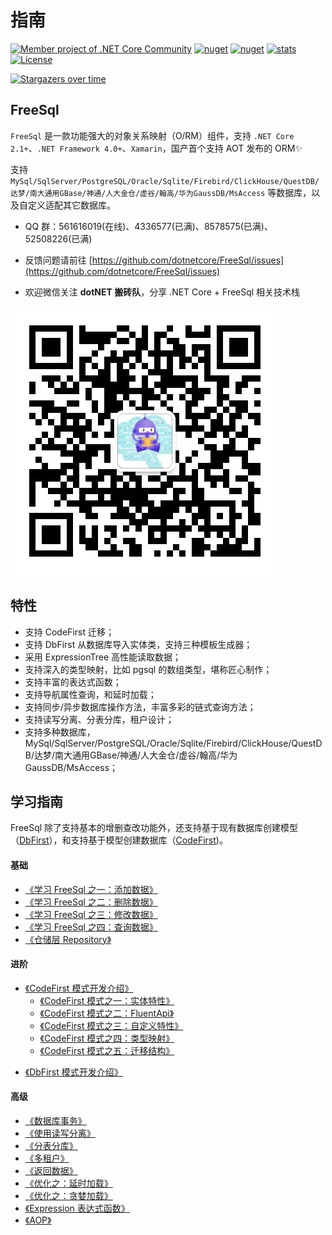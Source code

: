 # 指南

[![Member project of .NET Core Community](https://img.shields.io/badge/member%20project%20of-NCC-9e20c9.svg)](https://github.com/dotnetcore)
[![nuget](https://img.shields.io/nuget/v/FreeSql.svg?style=flat-square)](https://www.nuget.org/packages/FreeSql)
[![nuget](https://img.shields.io/nuget/vpre/FreeSql.svg?style=flat-square)](https://www.nuget.org/packages/FreeSql)
[![stats](https://img.shields.io/nuget/dt/FreeSql.svg?style=flat-square)](https://www.nuget.org/stats/packages/FreeSql?groupby=Version)
[![License](https://img.shields.io/badge/license-MIT-blue.svg)](https://github.com/dotnetcore/FreeSql/blob/master/LICENSE)

[![Stargazers over time](https://starchart.cc/dotnetcore/FreeSql.svg)](https://starchart.cc/dotnetcore/FreeSql)

## FreeSql

`FreeSql` 是一款功能强大的对象关系映射（O/RM）组件，支持 `.NET Core 2.1+`、`.NET Framework 4.0+`、`Xamarin`，国产首个支持 AOT 发布的 ORM✨

支持 `MySql/SqlServer/PostgreSQL/Oracle/Sqlite/Firebird/ClickHouse/QuestDB/达梦/南大通用GBase/神通/人大金仓/虚谷/翰高/华为GaussDB/MsAccess` 等数据库，以及自定义适配其它数据库。

- QQ 群：561616019(在线)、4336577(已满)、8578575(已满)、52508226(已满)

- 反馈问题请前往 [https://github.com/dotnetcore/FreeSql/issues](https://github.com/dotnetcore/FreeSql/issues)

- 欢迎微信关注 **dotNET 搬砖队**，分享 .NET Core + FreeSql 相关技术栈

![分享.NET Core+FreeSql相关技术](/wechat_qrcode.jpg)

## 特性

- 支持 CodeFirst 迁移；
- 支持 DbFirst 从数据库导入实体类，支持三种模板生成器；
- 采用 ExpressionTree 高性能读取数据；
- 支持深入的类型映射，比如 pgsql 的数组类型，堪称匠心制作；
- 支持丰富的表达式函数；
- 支持导航属性查询，和延时加载；
- 支持同步/异步数据库操作方法，丰富多彩的链式查询方法；
- 支持读写分离、分表分库，租户设计；
- 支持多种数据库，MySql/SqlServer/PostgreSQL/Oracle/Sqlite/Firebird/ClickHouse/QuestDB/达梦/南大通用GBase/神通/人大金仓/虚谷/翰高/华为GaussDB/MsAccess；

## 学习指南

FreeSql 除了支持基本的增删查改功能外，还支持基于现有数据库创建模型（[DbFirst](db-first.md)），和支持基于模型创建数据库（[CodeFirst](code-first.md))。

#### 基础

- [《学习 FreeSql 之一：添加数据》](insert.md)
- [《学习 FreeSql 之二：删除数据》](delete.md)
- [《学习 FreeSql 之三：修改数据》](update.md)
- [《学习 FreeSql 之四：查询数据》](select.md)
- [《仓储层 Repository》](repository.md)

#### 进阶

- [《CodeFirst 模式开发介绍》](code-first.md)
  - [《CodeFirst 模式之一：实体特性》](entity-attribute.md)
  - [《CodeFirst 模式之二：FluentApi》](fluent-api.md)
  - [《CodeFirst 模式之三：自定义特性》](custom-attribute.md)
  - [《CodeFirst 模式之四：类型映射》](type-mapping.md)
  - [《CodeFirst 模式之五：迁移结构》](code-first.md#迁移结构)

* [《DbFirst 模式开发介绍》](db-first.md)

#### 高级

- [《数据库事务》](transaction.md)
- [《使用读写分离》](read-write-splitting.md)
- [《分表分库》](sharding.md)
- [《多租户》](multi-tenancy.md)
- [《返回数据》](select-return-data.md)
- [《优化之：延时加载》](select-lazy-loading.md)
- [《优化之：贪婪加载》](select-include.md)
- [《Expression 表达式函数》](expression-function.md)
- [《AOP》](aop.md)
